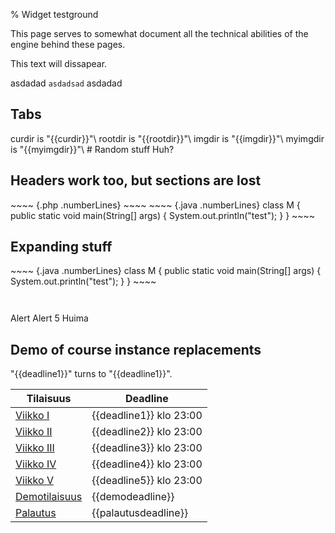 % Widget testground
<!-- hidden! -->

This page serves to somewhat document all the technical abilities of
the engine behind these pages.

<wip/>

<comment>
This text will dissapear.
</comment>

asdadad `asdadsad` asdadad

## Tabs

<tabs nobox="true">
<tab title="Directories">
curdir is "{{curdir}}"\
rootdir is "{{rootdir}}"\
imgdir is "{{imgdir}}"\
myimgdir is "{{myimgdir}}"\

</tab>
<tab title="Stuff">
# Random stuff
<box>
Huh?
</box>

## Headers work too, but sections are lost
</tab>
</tabs>

<tabs>
<tab title="PHP">
~~~~ {.php .numberLines}
<?php
  echo "test";
?>
~~~~
</tab>
<tab title="Java">
~~~~ {.java .numberLines}
class M {
  public static void main(String[] args) {
    System.out.println("test");
  }
}
~~~~
</tab>
</tabs>

## Expanding stuff

<expandable title="Open me">
~~~~ {.java .numberLines}
class M {
  public static void main(String[] args) {
    System.out.println("test");
  }
}
~~~~

~~~~ {execute="ls /proc/self" type="code"}
~~~~

~~~~ {execute="ls /proc/self" type="plain"}
~~~~

</expandable>

<collapsible title="Close me">
<box>
<alert>Alert</alert>
<info>Alert</info>
<arvosanamaksimi>5</arvosanamaksimi>
<vaikeustaso>Huima</vaikeustaso>
</box>
</collapsible>

<expandable title="Contents of index.markdown">

<box>
<include src="index.markdown" />
</box>

</expandable>

## Demo of course instance replacements

"{\{deadline1}}" turns to "{{deadline1}}".

| Tilaisuus                                               | Deadline |
|---------------------------------------------------------|--------------------------------|
| [Viikko I]({{rootdir}}aikataulu/viikko1/index.html)     | {{deadline1}} klo 23:00        |
| [Viikko II]({{rootdir}}aikataulu/viikko2/index.html)    | {{deadline2}} klo 23:00        |
| [Viikko III]({{rootdir}}aikataulu/viikko3/index.html)   | {{deadline3}} klo 23:00        |
| [Viikko IV]({{rootdir}}aikataulu/viikko4/index.html)    | {{deadline4}} klo 23:00        |
| [Viikko V]({{rootdir}}aikataulu/viikko5/index.html)     | {{deadline5}} klo 23:00        |
| [Demotilaisuus]({{rootdir}}aikataulu/demo.html)         | {{demodeadline}}               |
| [Palautus]({{rootdir}}aikataulu/palautus.html)          | {{palautusdeadline}}           |
